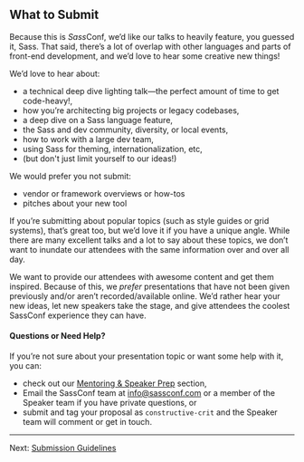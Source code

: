 ## What to Submit

Because this is *Sass*Conf, we’d like our talks to heavily feature, you guessed it, Sass. That said, there’s a lot of overlap with other languages and parts of front-end development, and we’d love to hear some creative new things!

We’d love to hear about:

* a technical deep dive lighting talk—the perfect amount of time to get code-heavy!,
* how you’re architecting big projects or legacy codebases,
* a deep dive on a Sass language feature,
* the Sass and dev community, diversity, or local events,
* how to work with a large dev team,
* using Sass for theming, internationalization, etc,
* (but don't just limit yourself to our ideas!)

We would prefer you not submit:

* vendor or framework overviews or how-tos
* pitches about your new tool

If you’re submitting about popular topics (such as style guides or grid systems), that’s great too, but we’d love it if you have a unique angle. While there are many excellent talks and a lot to say about these topics, we don’t want to inundate our attendees with the same information over and over all day.

We want to provide our attendees with awesome content and get them inspired. Because of this, we _prefer_ presentations that have not been given previously and/or aren’t recorded/available online. We’d rather hear your new ideas, let new speakers take the stage, and give attendees the coolest SassConf experience they can have.

#### Questions or Need Help?

If you’re not sure about your presentation topic or want some help with it, you can:

* check out our [Mentoring & Speaker Prep](https://github.com/SassConf/2015-speaker-cfp/blob/master/docs/mentoring-speaker-prep.md) section,
* Email the SassConf team at [info@sassconf.com](mailto:info@sassconf.com) or a member of the Speaker team if you have private questions, or
* submit and tag your proposal as `constructive-crit` and the Speaker team will comment or get in touch.

* * * 

Next: [Submission Guidelines](https://github.com/SassConf/2015-speaker-cfp/blob/master/docs/submission-guidelines.md)
